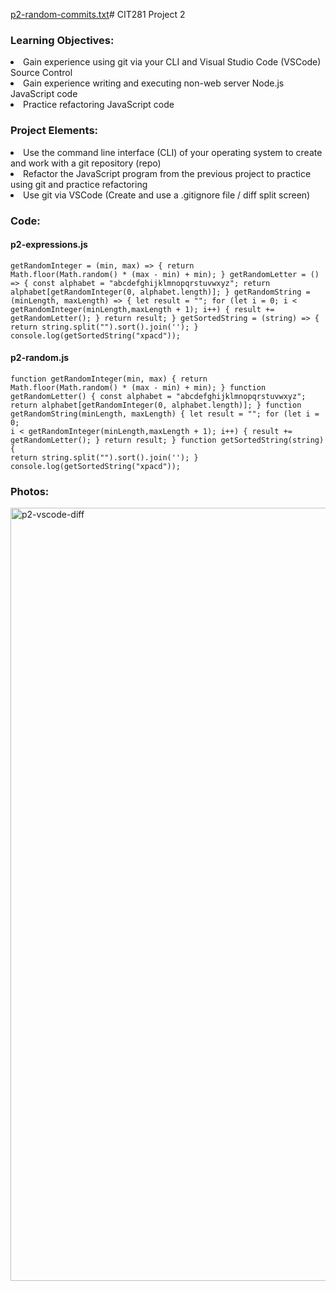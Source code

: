 [p2-random-commits.txt](https://github.com/user-attachments/files/15780150/p2-random-commits.txt)# CIT281 Project 2

### Learning Objectives:
<li>Gain experience using git via your CLI and Visual Studio Code (VSCode) Source Control</li>
<li>Gain experience writing and executing non-web server Node.js JavaScript code</li>
<li>Practice refactoring JavaScript code</li>

### Project Elements:
<li>Use the command line interface (CLI) of your operating system to create and work with a git repository (repo)</li>
<li>Refactor the JavaScript program from the previous project to practice using git and practice refactoring</li>
<li>Use git via VSCode (Create and use a .gitignore file / diff split screen)</li>

### Code:

#### p2-expressions.js
<code>getRandomInteger = (min, max) => {
    return Math.floor(Math.random() * (max - min) + min);
  } 
  getRandomLetter = () => {
    const alphabet = "abcdefghijklmnopqrstuvwxyz";
    return alphabet[getRandomInteger(0, alphabet.length)];
  }
  getRandomString = (minLength, maxLength) => {
    let result = "";
    for (let i = 0; i < getRandomInteger(minLength,maxLength + 1); i++) {
    result += getRandomLetter();
  }
    return result;
  }
  getSortedString = (string) => {
    return string.split("").sort().join(''); 
  }
  console.log(getSortedString("xpacd"));</code>

#### p2-random.js
<code>function getRandomInteger(min, max) {
  return Math.floor(Math.random() * (max - min) + min);
}
function getRandomLetter() {
  const alphabet = "abcdefghijklmnopqrstuvwxyz";
  return alphabet[getRandomInteger(0, alphabet.length)];
}
function getRandomString(minLength, maxLength) {
  let result = "";
  for (let i = 0; i < getRandomInteger(minLength,maxLength + 1); i++) {
  result += getRandomLetter();
}
  return result;
}
function getSortedString(string) {
  return string.split("").sort().join(''); 
}
console.log(getSortedString("xpacd"));</code>
  
### Photos:
<img width="1237" alt="p2-vscode-diff" src="https://github.com/mayasykes1/cit281-p2/assets/52678410/5ac0bd08-f747-4ac5-9109-c97b2ee16f95">
